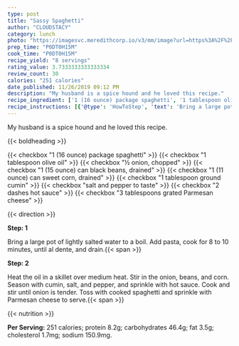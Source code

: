 ```yaml
---
type: post
title: "Sassy Spaghetti"
author: "CLOUDSTACY"
category: lunch
photo: "https://imagesvc.meredithcorp.io/v3/mm/image?url=https%3A%2F%2Fimages.media-allrecipes.com%2Fuserphotos%2F24116.jpg"
prep_time: "P0DT0H15M"
cook_time: "P0DT0H15M"
recipe_yield: "8 servings"
rating_value: 3.7333333333333334
review_count: 30
calories: "251 calories"
date_published: 11/26/2019 09:12 PM
description: "My husband is a spice hound and he loved this recipe."
recipe_ingredient: ['1 (16 ounce) package spaghetti', '1 tablespoon olive oil', '½ onion, chopped', '1 (15 ounce) can black beans, drained', '1 (11 ounce) can sweet corn, drained', '1 tablespoon ground cumin', 'salt and pepper to taste', '2 dashes hot sauce', '3 tablespoons grated Parmesan cheese']
recipe_instructions: [{'@type': 'HowToStep', 'text': 'Bring a large pot of lightly salted water to a boil. Add pasta, cook for 8 to 10 minutes, until al dente, and drain.\n'}, {'@type': 'HowToStep', 'text': 'Heat the oil in a skillet over medium heat. Stir in the onion, beans, and corn. Season with cumin, salt, and pepper, and sprinkle with hot sauce. Cook and stir until onion is tender. Toss with cooked spaghetti and sprinkle with Parmesan cheese to serve.\n'}]
---
```


My husband is a spice hound and he loved this recipe. 

{{< boldheading >}}

{{< checkbox "1 (16 ounce) package spaghetti" >}}
{{< checkbox "1 tablespoon olive oil" >}}
{{< checkbox "½  onion, chopped" >}}
{{< checkbox "1 (15 ounce) can black beans, drained" >}}
{{< checkbox "1 (11 ounce) can sweet corn, drained" >}}
{{< checkbox "1 tablespoon ground cumin" >}}
{{< checkbox "salt and pepper to taste" >}}
{{< checkbox "2 dashes hot sauce" >}}
{{< checkbox "3 tablespoons grated Parmesan cheese" >}}


{{< direction >}}

**Step: 1**

Bring a large pot of lightly salted water to a boil. Add pasta, cook for 8 to 10 minutes, until al dente, and drain.{{< span >}}

**Step: 2**

Heat the oil in a skillet over medium heat. Stir in the onion, beans, and corn. Season with cumin, salt, and pepper, and sprinkle with hot sauce. Cook and stir until onion is tender. Toss with cooked spaghetti and sprinkle with Parmesan cheese to serve.{{< span >}}

{{< nutrition >}}

**Per Serving:** 251 calories; protein 8.2g; carbohydrates 46.4g; fat 3.5g; cholesterol 1.7mg; sodium 150.9mg.